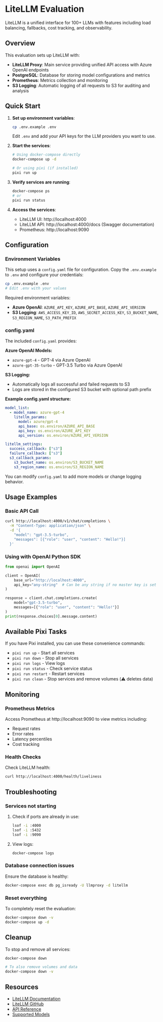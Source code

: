 # LiteLLM Evaluation

LiteLLM is a unified interface for 100+ LLMs with features including load balancing, fallbacks, cost tracking, and observability.

## Overview

This evaluation sets up LiteLLM with:
- **LiteLLM Proxy**: Main service providing unified API access with Azure OpenAI endpoints
- **PostgreSQL**: Database for storing model configurations and metrics
- **Prometheus**: Metrics collection and monitoring
- **S3 Logging**: Automatic logging of all requests to S3 for auditing and analysis

## Quick Start

1. **Set up environment variables**:
   ```bash
   cp .env.example .env
   ```
   Edit `.env` and add your API keys for the LLM providers you want to use.

2. **Start the services**:
   ```bash
   # Using docker-compose directly
   docker-compose up -d
   
   # Or using pixi (if installed)
   pixi run up
   ```

3. **Verify services are running**:
   ```bash
   docker-compose ps
   # or
   pixi run status
   ```

4. **Access the services**:
   - LiteLLM UI: http://localhost:4000
   - LiteLLM API: http://localhost:4000/docs (Swagger documentation)
   - Prometheus: http://localhost:9090

## Configuration

### Environment Variables

This setup uses a `config.yaml` file for configuration. Copy the `.env.example` to `.env` and configure your credentials:

```bash
cp .env.example .env
# Edit .env with your values
```

Required environment variables:
- **Azure OpenAI**: `AZURE_API_KEY`, `AZURE_API_BASE`, `AZURE_API_VERSION`
- **S3 Logging**: `AWS_ACCESS_KEY_ID`, `AWS_SECRET_ACCESS_KEY`, `S3_BUCKET_NAME`, `S3_REGION_NAME`, `S3_PATH_PREFIX`

### config.yaml

The included `config.yaml` provides:

**Azure OpenAI Models:**
- `azure-gpt-4` - GPT-4 via Azure OpenAI
- `azure-gpt-35-turbo` - GPT-3.5 Turbo via Azure OpenAI

**S3 Logging:**
- Automatically logs all successful and failed requests to S3
- Logs are stored in the configured S3 bucket with optional path prefix

**Example config.yaml structure:**
```yaml
model_list:
  - model_name: azure-gpt-4
    litellm_params:
      model: azure/gpt-4
      api_base: os.environ/AZURE_API_BASE
      api_key: os.environ/AZURE_API_KEY
      api_version: os.environ/AZURE_API_VERSION

litellm_settings:
  success_callback: ["s3"]
  failure_callback: ["s3"]
  s3_callback_params:
    s3_bucket_name: os.environ/S3_BUCKET_NAME
    s3_region_name: os.environ/S3_REGION_NAME
```

You can modify `config.yaml` to add more models or change logging behavior.

## Usage Examples

### Basic API Call

```bash
curl http://localhost:4000/v1/chat/completions \
  -H "Content-Type: application/json" \
  -d '{
    "model": "gpt-3.5-turbo",
    "messages": [{"role": "user", "content": "Hello!"}]
  }'
```

### Using with OpenAI Python SDK

```python
from openai import OpenAI

client = OpenAI(
    base_url="http://localhost:4000",
    api_key="any-string"  # Can be any string if no master key is set
)

response = client.chat.completions.create(
    model="gpt-3.5-turbo",
    messages=[{"role": "user", "content": "Hello!"}]
)
print(response.choices[0].message.content)
```

## Available Pixi Tasks

If you have Pixi installed, you can use these convenience commands:

- `pixi run up` - Start all services
- `pixi run down` - Stop all services
- `pixi run logs` - View logs
- `pixi run status` - Check service status
- `pixi run restart` - Restart services
- `pixi run clean` - Stop services and remove volumes (⚠️ deletes data)

## Monitoring

### Prometheus Metrics

Access Prometheus at http://localhost:9090 to view metrics including:
- Request rates
- Error rates
- Latency percentiles
- Cost tracking

### Health Checks

Check LiteLLM health:
```bash
curl http://localhost:4000/health/liveliness
```

## Troubleshooting

### Services not starting

1. Check if ports are already in use:
   ```bash
   lsof -i :4000
   lsof -i :5432
   lsof -i :9090
   ```

2. View logs:
   ```bash
   docker-compose logs
   ```

### Database connection issues

Ensure the database is healthy:
```bash
docker-compose exec db pg_isready -U llmproxy -d litellm
```

### Reset everything

To completely reset the evaluation:
```bash
docker-compose down -v
docker-compose up -d
```

## Cleanup

To stop and remove all services:
```bash
docker-compose down

# To also remove volumes and data
docker-compose down -v
```

## Resources

- [LiteLLM Documentation](https://docs.litellm.ai/)
- [LiteLLM GitHub](https://github.com/BerriAI/litellm)
- [API Reference](https://docs.litellm.ai/docs/proxy/endpoints)
- [Supported Models](https://docs.litellm.ai/docs/providers)
